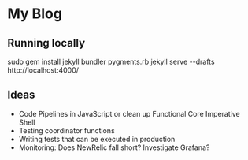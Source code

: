 # My Blog

## Running locally

sudo gem install jekyll bundler pygments.rb
jekyll serve --drafts
http://localhost:4000/

## Ideas

- Code Pipelines in JavaScript or clean up Functional Core Imperative Shell
- Testing coordinator functions
- Writing tests that can be executed in production
- Monitoring: Does NewRelic fall short? Investigate Grafana?